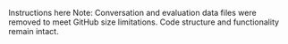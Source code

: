 Instructions here
Note: Conversation and evaluation data files were removed to meet GitHub size limitations. Code structure and functionality remain intact.
